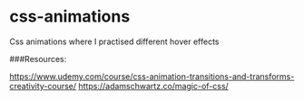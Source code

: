 # css-animations
 Css animations where I practised different hover effects
 
 ###Resources:
 
 https://www.udemy.com/course/css-animation-transitions-and-transforms-creativity-course/
 https://adamschwartz.co/magic-of-css/
